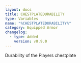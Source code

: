 ```yaml
---
layout: docs
title: CHESTPLATEDURABILITY
type: Variables
name: "%CHESTPLATEDURABILITY%"
category: Equipped Armor
changelog:
  - type: Added
    version: v0.9.0
---
```

Durability of the Players chestplate
